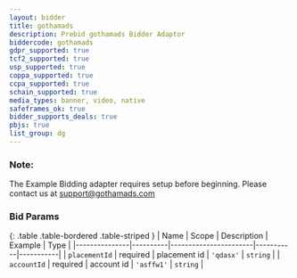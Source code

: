 ```yaml
---
layout: bidder
title: gothamads
description: Prebid gothamads Bidder Adaptor
biddercode: gothamads
gdpr_supported: true
tcf2_supported: true
usp_supported: true
coppa_supported: true
ccpa_supported: true
schain_supported: true
media_types: banner, video, native
safeframes_ok: true
bidder_supports_deals: true
pbjs: true
list_group: dg
---
```


### Note:

The Example Bidding adapter requires setup before beginning. Please contact us at support@gothamads.com 

### Bid Params

{: .table .table-bordered .table-striped }
| Name          | Scope    | Description           | Example   | Type      |
|---------------|----------|-----------------------|-----------|-----------|
| `placementId`      | required | placement id | `'qdasx'`    | `string` |
| `accountId`      | required | account id | `'asffw1'`    | `string` |
